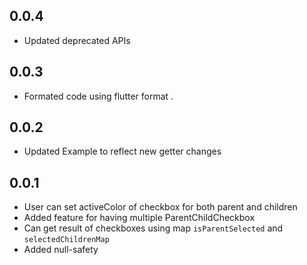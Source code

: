 ## 0.0.4

* Updated deprecated APIs

## 0.0.3

* Formated code using flutter format .

## 0.0.2

* Updated Example to reflect new getter changes

## 0.0.1

* User can set activeColor of checkbox for both parent and children
* Added feature for having multiple ParentChildCheckbox
* Can get result of checkboxes using map `isParentSelected` and `selectedChildrenMap`
* Added null-safety

